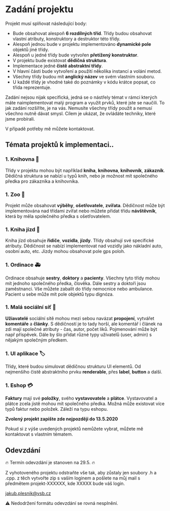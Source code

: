 # Zadání projektu 

Projekt musí splňovat následující body:

* Bude obsahovat alespoň **6 rozdílných tříd**. Třídy budou obsahovat vlastní atributy, konstruktory a destruktor této třídy.
* Alespoň jednou bude v projektu implementováno **dynamické pole** objektů jiné třídy.
* Alespoň u jedné třídy bude vytvořen **přetížený konstruktor**.
* V projektu bude existovat **dědičná struktura**. 
* Implementace jedné **čistě abstraktní třídy**.
* V hlavní části bude vytvoření a použití několika instancí a volání metod.
* Všechny třídy budou mít **anglický název** ve svém vlastním souboru. 
* U každé třídy je vhodné také do poznámky v kódu krátce popsat, co třída reprezentuje.

Zadání nejsou nijak specifická, jedná se o nástřely témat v rámci kterých máte naimplementovat malý program a využít prvků, které jste se naučili. To jak zadání rozšíříte, je na vás. Nemusíte všechny třídy použít a nemusí všechno nutně dávat smysl. Cílem je ukázat, že ovládáte techniky, které jsme probírali.

V případě potřeby mě můžete kontaktovat.

## Témata projektů k implementaci.. 

### 1. Knihovna :book:
Třídy v projektu mohou být například **kniha**, **knihovna**, **knihovník**, **zákazník**. 
Dědičná struktura se nabízí u typů knih, nebo je možnost mít společného předka pro zákazníka a knihovníka.

### 1. Zoo :lion:
Projekt může obsahovat **výběhy**, **ošetřovatele**, **zvířata**. 
Dědičnost může být implementována nad třídami zvířat nebo můžete přidat třídu **návštěvník**, která by měla společného předka s ošetřovatelem. 

### 1. Kniha jízd :car:
Kniha jízd obsahuje **řidiče**, **vozidla**, **jízdy**. Třídy obsahují své specifické atributy.
Dědičnost se nabízí implementovat nad vozidly jako nákladní auto, osobní auto, etc. Jízdy mohou obsahovat pole gps poloh.

### 1. Ordinace :ambulance:
Ordinace obsahuje **sestry**, **doktory** a **pacienty**. Všechny tyto třídy mohou mít jednoho společného předka, člověka. Dále sestry a doktoři jsou zaměstnanci. Vše můžete zabalit do třídy nemocnice nebo ambulance. Pacient u sebe může mít pole objektů typu dignóza.

### 1. Malá sociální síť :couple:
**Užiavatelé** sociální sítě mohou mezi sebou navázat **propojení**, vytvářet **komentáře** a **články**.
S dědičností je to tady horší, ale komentář i článek na zdi mají společné atributy - čas, autor, počet liků. Pojmenování může být např příspěvek. Dále by šlo přidat různé typy uživatelů (user, admin) s nějakým společným předkem.

### 1. UI aplikace :label:
Třídy, které budou simulovat dědičnou strukturu UI elementů. Od nejmenšího čistě abstraktního prvku **renderable**, přes **label**, **button** a další. 

### 1. Eshop :credit_card:
**Faktury** mají své **položky**, svého **vystavovatele** a **plátce**. Vystavovatel a plátce zcela jistě mohou mít společného předka. Možná může existovat více typů faktur nebo položek. Záleží na typu eshopu.

**Zvolený projekt zapište zde nejpozději do 13.5.2020**

Pokud si z výše uvedených projektů nemůžete vybrat, můžete mě kontaktovat s vlastním tématem.

## Odevzdání

:fire: Termín odevzdání je stanoven na 29.5. :fire:

Z vyhotoveného projektu odstraňte vše tak, aby zůstaly jen soubory .h a .cpp. z těch vytvořte zip s vaším loginem a pošlete na můj mail s předmětem projekt-XXXXXX, kde XXXXX bude váš login. 

jakub.plesnik@vsb.cz

:warning: Nedodržení formátu odevzdání se rovná nesplnění. 


